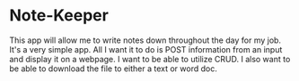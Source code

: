 # Note-Keeper
This app will allow me to write notes down throughout the day for my job. It's a very simple app. All I want it to do is POST information from an input and display it on a webpage. I want to be able to utilize CRUD. I also want to be able to download the file to either a text or word doc.
